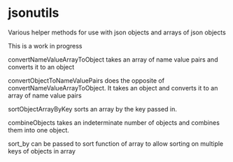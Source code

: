 jsonutils
=========

Various helper methods for use with json objects and arrays of json objects

This is a work in progress

convertNameValueArrayToObject takes an array of name value pairs and converts it to an object

convertObjectToNameValuePairs does the opposite of convertNameValueArrayToObject.  It takes an object and converts it to an array of name value pairs

sortObjectArrayByKey sorts an array by the key passed in.

combineObjects takes an indeterminate number of objects and combines them into one object.

sort_by can be passed to sort function of array to allow sorting on multiple keys of objects in array